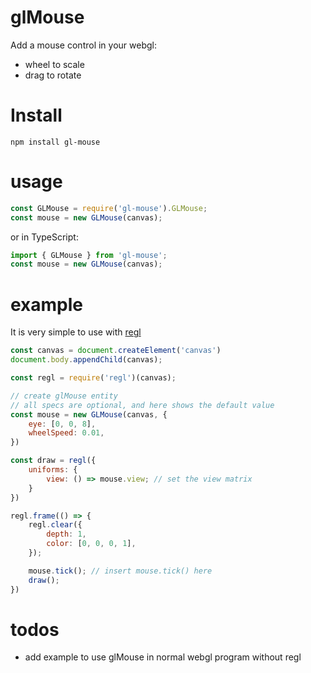 # glMouse
Add a mouse control in your webgl: 
- wheel to scale
- drag to rotate

# Install
```
npm install gl-mouse
```

# usage
```js
const GLMouse = require('gl-mouse').GLMouse;
const mouse = new GLMouse(canvas);
```

or in TypeScript:
```ts
import { GLMouse } from 'gl-mouse';
const mouse = new GLMouse(canvas);
```

# example

It is very simple to use with [regl](http://regl.party)
```js
const canvas = document.createElement('canvas')
document.body.appendChild(canvas);

const regl = require('regl')(canvas);

// create glMouse entity
// all specs are optional, and here shows the default value
const mouse = new GLMouse(canvas, {
    eye: [0, 0, 8],
    wheelSpeed: 0.01,
})

const draw = regl({
    uniforms: {
        view: () => mouse.view; // set the view matrix
    }
})

regl.frame(() => {
    regl.clear({
        depth: 1,
        color: [0, 0, 0, 1],
    });

    mouse.tick(); // insert mouse.tick() here
    draw();
})
```

# todos
- add example to use glMouse in normal webgl program without regl
